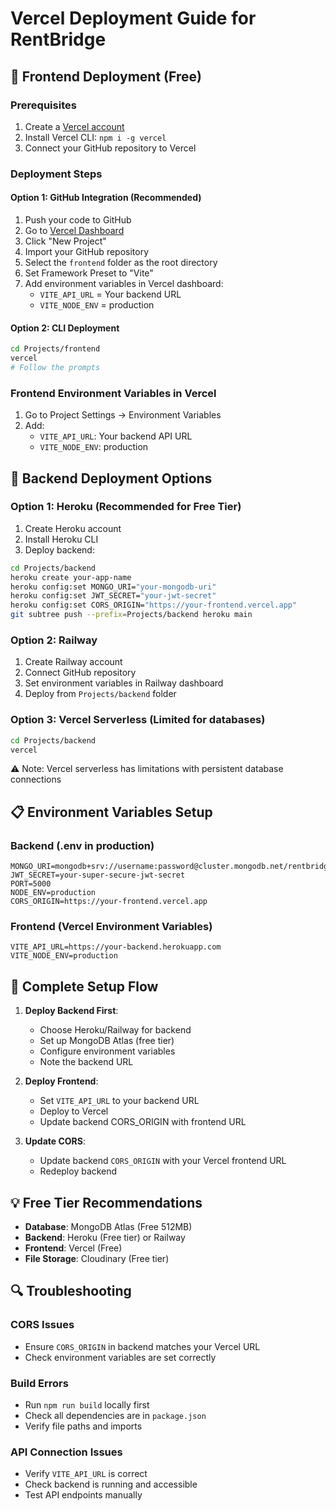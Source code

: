 # Vercel Deployment Guide for RentBridge

## 🚀 Frontend Deployment (Free)

### Prerequisites
1. Create a [Vercel account](https://vercel.com)
2. Install Vercel CLI: `npm i -g vercel`
3. Connect your GitHub repository to Vercel

### Deployment Steps

#### Option 1: GitHub Integration (Recommended)
1. Push your code to GitHub
2. Go to [Vercel Dashboard](https://vercel.com/dashboard)
3. Click "New Project"
4. Import your GitHub repository
5. Select the `frontend` folder as the root directory
6. Set Framework Preset to "Vite"
7. Add environment variables in Vercel dashboard:
   - `VITE_API_URL` = Your backend URL
   - `VITE_NODE_ENV` = production

#### Option 2: CLI Deployment
```bash
cd Projects/frontend
vercel
# Follow the prompts
```

### Frontend Environment Variables in Vercel
1. Go to Project Settings → Environment Variables
2. Add:
   - `VITE_API_URL`: Your backend API URL
   - `VITE_NODE_ENV`: production

## 🔧 Backend Deployment Options

### Option 1: Heroku (Recommended for Free Tier)
1. Create Heroku account
2. Install Heroku CLI
3. Deploy backend:
```bash
cd Projects/backend
heroku create your-app-name
heroku config:set MONGO_URI="your-mongodb-uri"
heroku config:set JWT_SECRET="your-jwt-secret"
heroku config:set CORS_ORIGIN="https://your-frontend.vercel.app"
git subtree push --prefix=Projects/backend heroku main
```

### Option 2: Railway
1. Create Railway account
2. Connect GitHub repository
3. Set environment variables in Railway dashboard
4. Deploy from `Projects/backend` folder

### Option 3: Vercel Serverless (Limited for databases)
```bash
cd Projects/backend
vercel
```
⚠️ Note: Vercel serverless has limitations with persistent database connections

## 📋 Environment Variables Setup

### Backend (.env in production)
```env
MONGO_URI=mongodb+srv://username:password@cluster.mongodb.net/rentbridge
JWT_SECRET=your-super-secure-jwt-secret
PORT=5000
NODE_ENV=production
CORS_ORIGIN=https://your-frontend.vercel.app
```

### Frontend (Vercel Environment Variables)
```env
VITE_API_URL=https://your-backend.herokuapp.com
VITE_NODE_ENV=production
```

## 🔗 Complete Setup Flow

1. **Deploy Backend First**:
   - Choose Heroku/Railway for backend
   - Set up MongoDB Atlas (free tier)
   - Configure environment variables
   - Note the backend URL

2. **Deploy Frontend**:
   - Set `VITE_API_URL` to your backend URL
   - Deploy to Vercel
   - Update backend CORS_ORIGIN with frontend URL

3. **Update CORS**:
   - Update backend `CORS_ORIGIN` with your Vercel frontend URL
   - Redeploy backend

## 💡 Free Tier Recommendations

- **Database**: MongoDB Atlas (Free 512MB)
- **Backend**: Heroku (Free tier) or Railway
- **Frontend**: Vercel (Free)
- **File Storage**: Cloudinary (Free tier)

## 🔍 Troubleshooting

### CORS Issues
- Ensure `CORS_ORIGIN` in backend matches your Vercel URL
- Check environment variables are set correctly

### Build Errors
- Run `npm run build` locally first
- Check all dependencies are in `package.json`
- Verify file paths and imports

### API Connection Issues
- Verify `VITE_API_URL` is correct
- Check backend is running and accessible
- Test API endpoints manually

